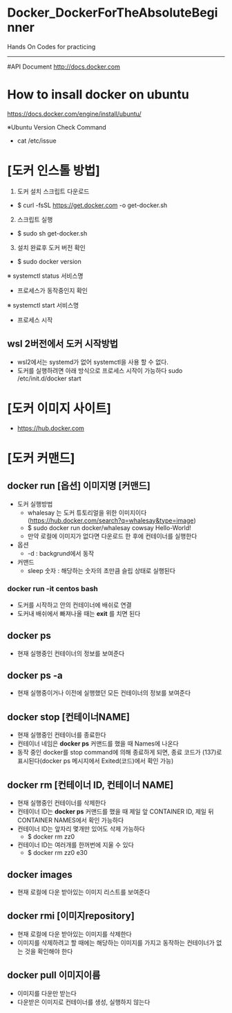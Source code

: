 # Docker_DockerForTheAbsoluteBeginner
Hands On Codes for practicing

--------------------
#API Document
http://docs.docker.com

# How to insall docker on ubuntu
https://docs.docker.com/engine/install/ubuntu/

※Ubuntu Version Check Command
 - cat /etc/issue

# [도커 인스톨 방법]
 1. 도커 설치 스크립트 다운로드
  - $ curl -fsSL https://get.docker.com -o get-docker.sh
 2. 스크립트 실행
  - $ sudo sh get-docker.sh
 3. 설치 완료후 도커 버전 확인
  - $ sudo docker version

※ systemctl status 서비스명
 - 프로세스가 동작중인지 확인

※ systemctl start 서비스명
 - 프로세스 시작

## wsl 2버전에서 도커 시작방법
 - wsl2에서는 systemd가 없어 systemctl을 사용 할 수 없다.
 - 도커를 실행하려면 아래 방식으로 프로세스 시작이 가능하다
   sudo /etc/init.d/docker start
 

# [도커 이미지 사이트]
 - https://hub.docker.com

# [도커 커맨드]

## docker run [옵션] **이미지명** [커맨드]
 - 도커 실행방법
   + whalesay 는 도커 튜토리얼을 위한 이미지이다(https://hub.docker.com/search?q=whalesay&type=image)
   + $ sudo docker run docker/whalesay cowsay Hello-World!
   + 만약 로컬에 이미지가 없다면 다운로드 한 후에 컨테이너를 실행한다
 - 옵션
   + -d : backgrund에서 동작
 - 커맨드
   + sleep 숫자 : 해당하는 숫자의 초만큼 슬립 상태로 실행된다

### docker run -it centos bash
 - 도커를 시작하고 안의 컨테이너에 배쉬로 연결
 - 도커내 배쉬에서 빠져나올 때는 **exit** 를 치면 된다


## docker ps
 - 현재 실행중인 컨테이너의 정보를 보여준다

## docker ps -a
 - 현재 실행중이거나 이전에 실행했던 모든 컨테이너의 정보를 보여준다

## docker stop [컨테이너NAME]
 - 현재 실행중인 컨테이너를 종료한다
 - 컨테이너 네임은 **docker ps** 커맨드를 했을 때 Names에 나온다
 - 동작 중인 docker를 stop command에 의해 종료하게 되면, 종료 코드가 (137)로 표시된다(docker ps 메시지에서 Exited(코드)에서 확인 가능)

## docker rm [컨테이너 ID, 컨테이너 NAME]
 - 현재 실행중인 컨테이너를 삭제한다
 - 컨테이너 ID는 **docker ps** 커맨드를 했을 때 제일 앞 CONTAINER ID, 제일 뒤 CONTAINER NAMES에서 확인 가능하다
 - 컨테이너 ID는 앞자리 몇개만 있어도 삭제 가능하다
   + $ docker rm zz0
 - 컨테이너 ID는 여러개를 한꺼번에 지울 수 있다
   + $ docker rm zz0 e30


## docker images
 - 현재 로컬에 다운 받아있는 이미지 리스트를 보여준다

## docker rmi [이미지repository]
 - 현재 로컬에 다운 받아있는 이미지를 삭제한다
 - 이미지를 삭제하려고 할 때에는 해당하는 이미지를 가지고 동작하는 컨테이너가 없는 것을 확인해야 한다

 
## docker pull 이미지이름
 - 이미지를 다운만 받는다
 - 다운받은 이미지로 컨테이너를 생성, 실행하지 않는다

